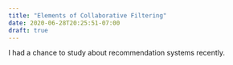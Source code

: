 ```yaml
---
title: "Elements of Collaborative Filtering"
date: 2020-06-28T20:25:51-07:00
draft: true
---
```

I had a chance to study about recommendation systems recently.
